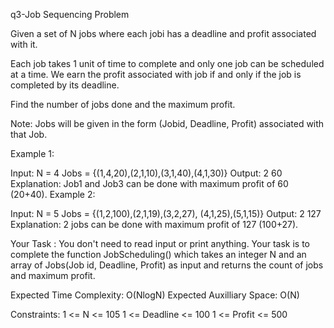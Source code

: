 q3-Job Sequencing Problem

Given a set of N jobs where each jobi has a deadline and profit associated with it.

Each job takes 1 unit of time to complete and only one job can be scheduled at a time. We earn the profit associated with job if and only if the job is completed by its deadline.

Find the number of jobs done and the maximum profit.

Note: Jobs will be given in the form (Jobid, Deadline, Profit) associated with that Job.


Example 1:

Input:
N = 4
Jobs = {(1,4,20),(2,1,10),(3,1,40),(4,1,30)}
Output:
2 60
Explanation:
Job1 and Job3 can be done with
maximum profit of 60 (20+40).
Example 2:

Input:
N = 5
Jobs = {(1,2,100),(2,1,19),(3,2,27),
        (4,1,25),(5,1,15)}
Output:
2 127
Explanation:
2 jobs can be done with
maximum profit of 127 (100+27).

Your Task :
You don't need to read input or print anything. Your task is to complete the function JobScheduling() which takes an integer N and an array of Jobs(Job id, Deadline, Profit) as input and returns the count of jobs and maximum profit.


Expected Time Complexity: O(NlogN)
Expected Auxilliary Space: O(N)


Constraints:
1 <= N <= 105
1 <= Deadline <= 100
1 <= Profit <= 500
